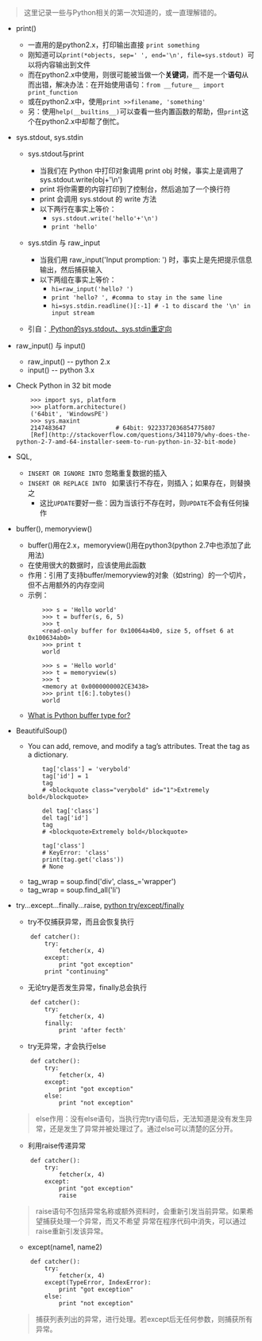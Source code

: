﻿
> 这里记录一些与Python相关的第一次知道的，或一直理解错的。

* print()
    * 一直用的是python2.x，打印输出直接 `print something`
    * 刚知道可以`print(*objects, sep=' ', end='\n', file=sys.stdout) `可以将内容输出到文件
    * 而在python2.x中使用，则很可能被当做一个**关键词**，而不是一个**语句**从而出错，解决办法：在开始使用语句：`from __future__ import print_function`
    * 或在python2.x中，使用`print >>filename, 'something'`
    * 另：使用`help(__builtins__)`可以查看一些内置函数的帮助，但`print`这个在python2.x中却帮了倒忙。

    
* sys.stdout, sys.stdin
	* sys.stdout与print 
		* 当我们在 Python 中打印对象调用 print obj 时候，事实上是调用了 sys.stdout.write(obj+'\n')
		* print 将你需要的内容打印到了控制台，然后追加了一个换行符
		* print 会调用 sys.stdout 的 write 方法
		* 以下两行在事实上等价：
			* `sys.stdout.write('hello'+'\n') `
			* `print 'hello'`
	
	* sys.stdin 与 raw_input
		* 当我们用 raw_input('Input promption: ') 时，事实上是先把提示信息输出，然后捕获输入
		* 以下两组在事实上等价：
			* `hi=raw_input('hello? ') `
			* `print 'hello? ', #comma to stay in the same line `
			* `hi=sys.stdin.readline()[:-1] # -1 to discard the '\n' in input stream`
	* 引自：[ Python的sys.stdout、sys.stdin重定向](http://blog.csdn.net/sxhlovehmm/article/details/41479005)
	
* raw_input() 与 input()
	* raw_input() 	-- python 2.x
	* input() 			-- python 3.x
	
* Check Python in 32 bit mode
	```
		>>> import sys, platform
		>>> platform.architecture()
		('64bit', 'WindowsPE')
		>>> sys.maxint
		2147483647				# 64bit: 9223372036854775807
		[Ref](http://stackoverflow.com/questions/3411079/why-does-the-python-2-7-amd-64-installer-seem-to-run-python-in-32-bit-mode)
	```
    
* SQL,
    * `INSERT OR IGNORE INTO` 忽略重复数据的插入
    * `INSERT OR REPLACE INTO ` 如果该行不存在，则插入；如果存在，则替换之
        * 这比`UPDATE`要好一些：因为当该行不存在时，则`UPDATE`不会有任何操作
	
* buffer(), memoryview()
	* buffer()用在2.x，memoryview()用在python3(python 2.7中也添加了此用法)
	* 在使用很大的数据时，应该使用此函数
	* 作用：引用了支持buffer/memoryview的对象（如string）的一个切片，但不占用额外的内存空间
	* 示例：
		```
			>>> s = 'Hello world'
			>>> t = buffer(s, 6, 5)
			>>> t
			<read-only buffer for 0x10064a4b0, size 5, offset 6 at 0x100634ab0>
			>>> print t
			world
			
			>>> s = 'Hello world'
			>>> t = memoryview(s)
			>>> t
			<memory at 0x0000000002CE3438>
			>>> print t[6:].tobytes()
			world			
		
		```
	* [What is Python buffer type for?](http://stackoverflow.com/questions/3422685/what-is-python-buffer-type-for)
    
    
* BeautifulSoup()
    * You can add, remove, and modify a tag’s attributes. Treat the tag as a dictionary.
        ```
            tag['class'] = 'verybold'
            tag['id'] = 1
            tag
            # <blockquote class="verybold" id="1">Extremely bold</blockquote>

            del tag['class']
            del tag['id']
            tag
            # <blockquote>Extremely bold</blockquote>

            tag['class']
            # KeyError: 'class'
            print(tag.get('class'))
            # None        
        ```
    * tag_wrap = soup.find('div', class_='wrapper')
    * tag_wrap = soup.find_all('li')
    
* try...except...finally...raise,  [python try/except/finally](http://blog.csdn.net/spch2008/article/details/9343207#)
    *  try不仅捕获异常，而且会恢复执行
    ```
        def catcher():
            try:
                fetcher(x, 4)
            except:
                print "got exception"
            print "continuing"    
    ```
    
    * 无论try是否发生异常，finally总会执行
    
    ```
        def catcher():
            try:
                fetcher(x, 4)
            finally:
                print 'after fecth'    
    ```
    
    *  try无异常，才会执行else
    ```
        def catcher():
            try:
                fetcher(x, 4)
            except:
                print "got exception"
            else:
                print "not exception"    
    ```
    > else作用：没有else语句，当执行完try语句后，无法知道是没有发生异常，还是发生了异常并被处理过了。通过else可以清楚的区分开。
    
    *  利用raise传递异常
    ```
        def catcher():
            try:
                fetcher(x, 4)
            except:
                print "got exception"
                raise    
    ```
    > raise语句不包括异常名称或额外资料时，会重新引发当前异常。如果希望捕获处理一个异常，而又不希望
异常在程序代码中消失，可以通过raise重新引发该异常。

    *  except(name1, name2)
    ```
        def catcher():
            try:
                fetcher(x, 4)
            except(TypeError, IndexError):
                print "got exception"
            else:
                print "not exception"
    ```
    > 捕获列表列出的异常，进行处理。若except后无任何参数，则捕获所有异常。